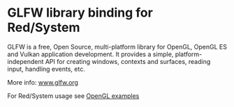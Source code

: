 # GLFW library binding for Red/System

GLFW is a free, Open Source, multi-platform library for OpenGL, OpenGL ES and Vulkan application development. It provides a simple, platform-independent API for creating windows, contexts and surfaces, reading input, handling events, etc.

More info: www.glfw.org

For Red/System usage see [OpenGL examples](../OpenGL/examples/)